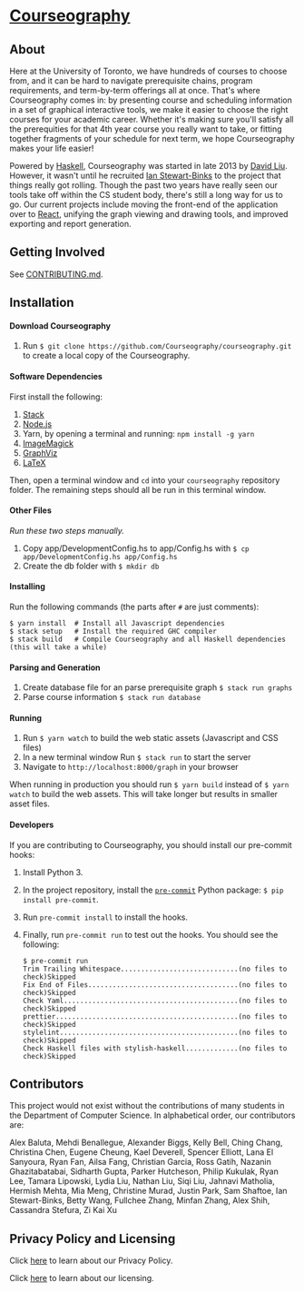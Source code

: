 # [Courseography](https://courseography.teach.cs.toronto.edu/graph)

## About

Here at the University of Toronto, we have hundreds of courses to choose from, and it can be hard to navigate prerequisite chains, program requirements, and term-by-term offerings all at once. That's where Courseography comes in: by presenting course and scheduling information in a set of graphical interactive tools, we make it easier to choose the right courses for your academic career. Whether it's making sure you'll satisfy all the prerequities for that 4th year course you really want to take, or fitting together fragments of your schedule for next term, we hope Courseography makes your life easier!

Powered by [Haskell](https://www.haskell.org/), Courseography was started in late 2013 by [David Liu](http://www.cs.toronto.edu/~david/). However, it wasn't until he recruited [Ian Stewart-Binks](http://www.cs.toronto.edu/~iansb/) to the project that things really got rolling. Though the past two years have really seen our tools take off within the CS student body, there's still a long way for us to go. Our current projects include moving the front-end of the application over to [React](https://facebook.github.io/react/), unifying the graph viewing and drawing tools, and improved exporting and report generation.

## Getting Involved

See [CONTRIBUTING.md](https://github.com/Courseography/courseography/blob/master/CONTRIBUTING.md).

## Installation

#### Download Courseography

1. Run `$ git clone https://github.com/Courseography/courseography.git` to create a local copy of the Courseography.

#### Software Dependencies

First install the following:

1. [Stack](https://docs.haskellstack.org/en/stable/README/)
2. [Node.js](https://nodejs.org/en/download/)
3. Yarn, by opening a terminal and running: `npm install -g yarn`
4. [ImageMagick](http://www.imagemagick.org/script/download.php)
5. [GraphViz](https://graphviz.org/download/)
6. [LaTeX](https://www.latex-project.org/get/)

Then, open a terminal window and `cd` into your `courseography` repository folder.
The remaining steps should all be run in this terminal window.

#### Other Files

_Run these two steps manually._

1. Copy app/DevelopmentConfig.hs to app/Config.hs with `$ cp app/DevelopmentConfig.hs app/Config.hs`
2. Create the db folder with `$ mkdir db`

#### Installing

Run the following commands (the parts after `#` are just comments):

```console
$ yarn install  # Install all Javascript dependencies
$ stack setup   # Install the required GHC compiler
$ stack build   # Compile Courseography and all Haskell dependencies (this will take a while)
```

#### Parsing and Generation

1. Create database file for an parse prerequisite graph `$ stack run graphs`
2. Parse course information `$ stack run database`

#### Running

1. Run `$ yarn watch` to build the web static assets (Javascript and CSS files)
2. In a new terminal window Run `$ stack run` to start the server
3. Navigate to `http://localhost:8000/graph` in your browser

When running in production you should run `$ yarn build` instead of `$ yarn watch` to build the web assets.
This will take longer but results in smaller asset files.

#### Developers

If you are contributing to Courseography, you should install our pre-commit hooks:

1. Install Python 3.
2. In the project repository, install the [`pre-commit`](https://pre-commit.com/#installation) Python package: `$ pip install pre-commit`.
3. Run `pre-commit install` to install the hooks.
4. Finally, run `pre-commit run` to test out the hooks. You should see the following:

   ```console
   $ pre-commit run
   Trim Trailing Whitespace.............................(no files to check)Skipped
   Fix End of Files.....................................(no files to check)Skipped
   Check Yaml...........................................(no files to check)Skipped
   prettier.............................................(no files to check)Skipped
   stylelint............................................(no files to check)Skipped
   Check Haskell files with stylish-haskell.............(no files to check)Skipped
   ```

## Contributors

This project would not exist without the contributions of many students in the Department of Computer Science. In alphabetical order, our contributors are:

Alex Baluta,
Mehdi Benallegue,
Alexander Biggs,
Kelly Bell,
Ching Chang,
Christina Chen,
Eugene Cheung,
Kael Deverell,
Spencer Elliott,
Lana El Sanyoura,
Ryan Fan,
Ailsa Fang,
Christian Garcia,
Ross Gatih,
Nazanin Ghazitabatabai,
Sidharth Gupta,
Parker Hutcheson,
Philip Kukulak,
Ryan Lee,
Tamara Lipowski,
Lydia Liu,
Nathan Liu,
Siqi Liu,
Jahnavi Matholia,
Hermish Mehta,
Mia Meng,
Christine Murad,
Justin Park,
Sam Shaftoe,
Ian Stewart-Binks,
Betty Wang,
Fullchee Zhang,
Minfan Zhang,
Alex Shih,
Cassandra Stefura,
Zi Kai Xu

## Privacy Policy and Licensing

Click [here](/PRIVACY.md) to learn about our Privacy Policy.

Click [here](/LICENSE) to learn about our licensing.
